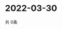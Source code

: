 # 2022-03-30
  共 0条

  <!-- BEGIN -->
  <!-- 最后更新时间Wed Mar 30 2022 13:17:57 GMT+0000 (Coordinated Universal Time) -->
  
  <!-- END -->
  
  